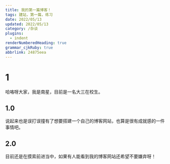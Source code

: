```yaml
---
title: 我的第一篇博客！
tags: 建站，第一篇，练习
date: 2022/05/13
updated: 2022/05/13
category: /杂谈
plugins:
  - indent
renderNumberedHeading: true
grammar_cjkRuby: true
abbrlink: 24875eea
---
```


# 1
哈咯呀大家，我是南星，目前是一名大三在校生。

## 1.0 
说起来也是误打误撞有了想要搭建一个自己的博客网站，也算是很有成就感的一件事情吧。

## 2.0
目前还是在摸索前进当中，如果有人能看到我的博客网站还希望不要嫌弃呀！


